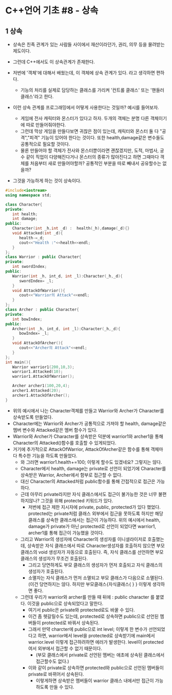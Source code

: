 # C++언어 기초 #8 - 상속
## 1 상속
- 상속은 친족 관계가 있는 사람들 사이에서 재산이라던가, 권리, 의무 등을 물려받는 제도이다.
- 그런데 C++에서도 이 상속관계가 존재한다.
- 저번에 '객체'에 대해서 배웠는데, 이 객체에 상속 관계가 있다. 라고 생각하면 편하다.
   - 기능의 처리를 실제로 담당하는 클래스를 가리켜 '컨트롤 클래스' 또는 '핸들러 클래스'라고 한다.
- 이런 상속 관계를 프로그래밍에서 어떻게 사용한다는 것일까? 예시를 들어보자.
   - 게임에 전사 캐릭터와 몬스터가 있다고 하자. 두개의 객체는 분명 다른 객체이기에 따로 만들어줘야한다.
   - 그런데 막상 게임을 만들다보면 귀찮은 점이 있는데, 캐릭터와 몬스터 둘 다 "공격","피격" 기능이 있어야 한다는 것이다. 또한  health,damage같은 변수들도 공통적으로 필요할 것이다.
   - 물론 만들어야 할 객체가 전사와 몬스터뿐이라면 괜찮겠지만, 도적, 마법사, 궁수 같이 직업이 다양해진다거나 몬스터의 종류가 많아진다고 하면 그때마다 객체를 처음부터 새로 만들어야할까? 공통적인 부분을 따로 빼내서 공유할수는 없을까?

- 그것을 가능하게 하는 것이 상속이다.
``` C++
#include<iostream>
using namespace std;

class Character{
private:
   int health;
   int damage;
public:
   Character(int _h,int _d) :  health(_h),damage(_d){}
   void Attacked(int _d){
      health-=_d;
      cout<<"Health :"<<health<<endl;
   }
};
class Warrior : public Character{
private:
   int swordIndex;
public:
   Warrior(int _h, int_d, int _l):Character(_h,_d){
      swordIndex= _l;
   }
   void AttackOfWarrior(){
      cout<<"Warrior의 Attack"<<endl;
   }
};
class Archer : public Character{
private:
   int bowIndex;
public:
   Archer(int _h, int_d, int _l):Character(_h,_d){
      bowIndex= _l;
   }
   void AttackOfArcher(){
      cout<<"Archer의 Attack"<<endl;
   }
};
int main(){
   Warrior warrior1(200,10,3);
   warrior1.Attacked(10);
   warrior1.AttackOfWarrior();

   Archer archer1(100,20,4);
   archer1.Attacked(20);
   archer1.AttackOfArcher();
}
```
- 위의 예시에서 나는 Character객체를 만들고  Warrior와 Archer가 Character를 상속받도록 만들었다.
- Character에는 Warrior와 Archer가 공통적으로 가져야 할 health, damage같은 멤버 변수와 Attacked같은 멤버 함수가 있다.
- Warrior와 Archer가 Character를 상속받은 덕분에 warrior1와 archer1을 통해 Character의 Attacked()함수를 호출할 수 있게되었다.
- 거기에 추가적으로 AttackOfWarrior, AttackOfArcher같은 함수를 통해 객체마다 특수한 기능을 하도록 만들었다.
   - 와 그러면 warrior1.health+=100; 이렇게 할수도 있겠네요? 그렇지는 않다.
   - Character에서 health, damage는 private로 선언이 되었기에 Character를 상속받은 Warrior, Archer에서 함부로 접근할 수 없다.
   - 대신 Character의 Attacked처럼 public함수를 통해 간접적으로 접근은 가능하다.
   - 근데 아무리 private라지만 자식 클래스에서도 접근이 불가능한 것은 너무 불편하지않나? 그것을 위해 protected 키워드가 있다.
      - 저번에 접근 제한 지시자에 private, public, protected가 있다 했었다. protected는 private처럼 클래스 외부에서 접근을 못하도록 하지만 해당 클래스를 상속한 클래스에서는 접근이 가능하다. 위의 예시에서 health, damage가 private가 아닌 protected로 선언이 되었다면 warrior1, archer1를 통해 접근이 가능했을 것이다.
   - 그리고 Warrior의 생성자에 Character의 생성자를 이니셜라이저로 호출했는데, 상속받은 자식 클래스에서 따로 Character생성자를 호출하지 않으면 부모 클래스의 void 생성자가 자동으로 호출된다. 즉, 자식 클래스를 선언하면 부모 클래스의 생성자가 무조건 호출된다.
      - 그리고 당연하게도 부모 클래스의 생성자가 먼저 호출되고 자식 클래스의 생성자가 호출된다.
      - 소멸자는 자식 클래스가 먼저 소멸되고 부모 클래스가 다음으로 소멸된다.(이건 당연하지는 않다. 하지만 부모클래스{자식클래스{ } } 이렇게 생각하면 좋다.
   - 그런데 우리가 warrior와 archer를 만들 때 뒤에 : public character 를 붙였다. 이것을 public으로 상속되었다고 말한다.
      - 여기서 public은 private와 protected로도 바꿀 수 있다.
      - 이건 좀 헷갈릴수도 있는데, protected로 상속하면 public으로 선언된 멤버들이 protected로 바꿔서 상속된다.
      - 그래서 만약 charcter에 public으로 int level; 이렇게 한 변수가 선언되었다고 하면, warrior에서 level을 protected로 상속받기에 main에서 warrior.level 이렇게 접근하려하면 에러가 발생한다. level이 protected여서 외부에서 접근할 수 없기 때문이다.
         - (부모 클래스에서 private로 선언된 멤버는 애초에 상속된 클래스에서 접근할수도 없다.)
      - 이와 같이 private로 상속하면 protected와 public으로 선언된 멤버들이 private로 바뀌어서 상속된다.
         - 이렇게하면 상속받은 멤버들이 warrior 클래스 내에서만 접근이 가능하도록 만들 수 있다.

​

​
